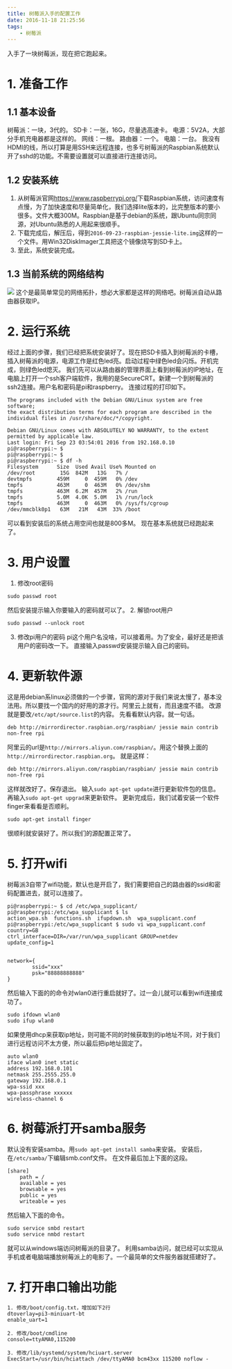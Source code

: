 ```yaml
---
title: 树莓派入手的配置工作
date: 2016-11-18 21:25:56
tags:
	- 树莓派
---
```

入手了一块树莓派，现在把它跑起来。
# 1. 准备工作
## 1.1 基本设备
树莓派：一块，3代的。
SD卡：一张，16G，尽量选高速卡。
电源：5V2A，大部分手机充电器都是这样的。
网线：一根。
路由器：一个。
电脑：一台。
我没有HDMI的线，所以打算是用SSH来远程连接，也多亏树莓派的Raspbian系统默认开了sshd的功能。不需要设置就可以直接进行连接访问。

## 1.2 安装系统
1. 从树莓派官网<https://www.raspberrypi.org/>下载Raspbian系统，访问速度有点慢，为了加快速度和尽量简单化，我们选择lite版本的，比完整版本的要小很多。文件大概300M。Raspbian是基于debian的系统，跟Ubuntu同宗同源，对Ubuntu熟悉的人用起来很顺手。
2. 下载完成后，解压后，得到`2016-09-23-raspbian-jessie-lite.img`这样的一个文件。用Win32DiskImager工具把这个镜像烧写到SD卡上。
3. 至此，系统安装完成。
## 1.3 当前系统的网络结构
![](../images/pi-net-topology.jpg)
这个是最简单常见的网络拓扑，想必大家都是这样的网络吧。树莓派自动从路由器获取IP。

# 2. 运行系统
经过上面的步骤，我们已经把系统安装好了。现在把SD卡插入到树莓派的卡槽，插入树莓派的电源，电源工作是红色led亮。启动过程中绿色led会闪烁。开机完成，则绿色led熄灭。
我们先可以从路由器的管理界面上看到树莓派的IP地址，在电脑上打开一个ssh客户端软件，我用的是SecureCRT。新建一个到树莓派的ssh2连接。用户名和密码是pi和raspberry。
连接过程的打印如下。

```
The programs included with the Debian GNU/Linux system are free software;
the exact distribution terms for each program are described in the
individual files in /usr/share/doc/*/copyright.

Debian GNU/Linux comes with ABSOLUTELY NO WARRANTY, to the extent
permitted by applicable law.
Last login: Fri Sep 23 03:54:01 2016 from 192.168.0.10
pi@raspberrypi:~ $ 
pi@raspberrypi:~ $ 
pi@raspberrypi:~ $ df -h
Filesystem      Size  Used Avail Use% Mounted on
/dev/root        15G  842M   13G   7% /
devtmpfs        459M     0  459M   0% /dev
tmpfs           463M     0  463M   0% /dev/shm
tmpfs           463M  6.2M  457M   2% /run
tmpfs           5.0M  4.0K  5.0M   1% /run/lock
tmpfs           463M     0  463M   0% /sys/fs/cgroup
/dev/mmcblk0p1   63M   21M   43M  33% /boot
```
可以看到安装后的系统占用空间也就是800多M。
现在基本系统就已经跑起来了。
# 3. 用户设置
1. 修改root密码
```
sudo passwd root
```
然后安装提示输入你要输入的密码就可以了。
2. 解锁root用户
```
sudo passwd --unlock root
```
3. 修改pi用户的密码
  pi这个用户名没啥，可以接着用。为了安全，最好还是把该用户的密码改一下。
  直接输入passwd安装提示输入自己的密码。

# 4. 更新软件源
这是用debian系linux必须做的一个步骤，官网的源对于我们来说太慢了，基本没法用。所以要找一个国内的好用的源才行。阿里云上就有，而且速度不错。
改源就是要改`/etc/apt/source.list`的内容。
先看看默认内容。就一句话。
```
deb http://mirrordirector.raspbian.org/raspbian/ jessie main contrib non-free rpi
```

阿里云的url是`http://mirrors.aliyun.com/raspbian/`。用这个替换上面的`http://mirrordirector.raspbian.org`。
就是这样：
```
deb http://mirrors.aliyun.com/raspbian/raspbian/ jessie main contrib non-free rpi
```
这样就改好了。保存退出。
输入`sudo apt-get update`进行更新软件包的信息。
再输入`sudo apt-get upgrad`来更新软件。
更新完成后，我们试着安装一个软件finger来看看是否顺利。
```
sudo apt-get install finger
```
很顺利就安装好了。所以我们的源配置正常了。

# 5. 打开wifi
树莓派3自带了wifi功能，默认也是开启了，我们需要把自己的路由器的ssid和密码配置进去，就可以连接了。
```
pi@raspberrypi:~ $ cd /etc/wpa_supplicant/
pi@raspberrypi:/etc/wpa_supplicant $ ls
action_wpa.sh  functions.sh  ifupdown.sh  wpa_supplicant.conf
pi@raspberrypi:/etc/wpa_supplicant $ sudo vi wpa_supplicant.conf 
country=GB
ctrl_interface=DIR=/var/run/wpa_supplicant GROUP=netdev
update_config=1


network={
        ssid="xxx"
        psk="88888888888"
}
```
然后输入下面的的命令对wlan0进行重启就好了。过一会儿就可以看到wifi连接成功了。
```
sudo ifdown wlan0
sudo ifup wlan0
```
如果使用dhcp来获取ip地址，则可能不同的时候获取到的ip地址不同，对于我们进行远程访问不太方便，所以最后把ip地址固定了。

```
auto wlan0
iface wlan0 inet static
address 192.168.0.101
netmask 255.2555.255.0
gateway 192.168.0.1
wpa-ssid xxx
wpa-passphrase xxxxxx
wireless-channel 6
```
# 6. 树莓派打开samba服务
默认没有安装samba。用`sudo apt-get install samba`来安装。
安装后，在`/etc/samba/`下编辑smb.conf文件。
在文件最后加上下面的这段。
```
[share]
    path = /
    available = yes
    browsable = yes
    public = yes
    writeable = yes
```
然后输入下面的命令。
```
sudo service smbd restart
sudo service nmbd restart
```
就可以从windows端访问树莓派的目录了。
利用samba访问，就已经可以实现从手机或者电脑端播放树莓派上的电影了。一个最简单的文件服务器就搭建好了。


# 7. 打开串口输出功能
```
1. 修改/boot/config.txt，增加如下2行
dtoverlay=pi3-miniuart-bt
enable_uart=1

2. 修改/boot/cmdline
console=ttyAMA0,115200

3. 修改/lib/systemd/system/hciuart.server
ExecStart=/usr/bin/hciattach /dev/ttyAMA0 bcm43xx 115200 noflow -
```


